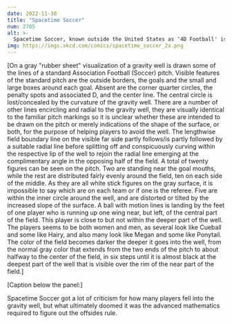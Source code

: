 ```yaml
---
date: 2022-11-30
title: "Spacetime Soccer"
num: 2705
alt: >-
  Spacetime Soccer, known outside the United States as '4D Football' is a now-defunct sport. Infamous for referee decisions hinging on inconsistent definitions of simultaneity, it is also known for the disappearance of many top players during... [more]
img: https://imgs.xkcd.com/comics/spacetime_soccer_2x.png
---
```

[On a gray "rubber sheet" visualization of a gravity well is drawn some of the lines of a standard Association Football (Soccer) pitch. Visible features of the standard pitch are the outside borders, the goals and the small and large boxes around each goal. Absent are the corner quarter circles, the penalty spots and associated D, and the center line. The central circle is lost/concealed by the curvature of the gravity well. There are a number of other lines encircling and radial to the gravity well, they are visually identical to the familiar pitch markings so it is unclear whether these are intended to be drawn on the pitch or merely indications of the shape of the surface, or both, for the purpose of helping players to avoid the well. The lengthwise field boundary line on the visible far side partly follows/is partly followed by a suitable radial line before splitting off and conspicuously curving within the respective lip of the well to rejoin the radial line emerging at the complimentary angle in the opposing half of the field. A total of twenty figures can be seen on the pitch. Two are standing near the goal mouths, while the rest are distributed fairly evenly around the field, ten on each side of the middle. As they are all white stick figures on the gray surface, it is impossible to say which are on each team or if one is the referee. Five are within the inner circle around the well, and are distorted or tilted by the increased slope of the surface. A ball with motion lines is landing by the feet of one player who is running up one wing near, but left, of the central part of the field. This player is close to but not within the deeper part of the well. The players seems to be both women and men, as several look like Cueball and some like Hairy, and also many look like Megan and some like Ponytail. The color of the field becomes darker the deeper it goes into the well, from the normal gray color that extends from the two ends of the pitch to about halfway to the center of the field, in six steps until it is almost black at the deepest part of the well that is visible over the rim of the near part of the field.]

[Caption below the panel:]

Spacetime Soccer got a lot of criticism for how many players fell into the gravity well, but what ultimately doomed it was the advanced mathematics required to figure out the offsides rule.